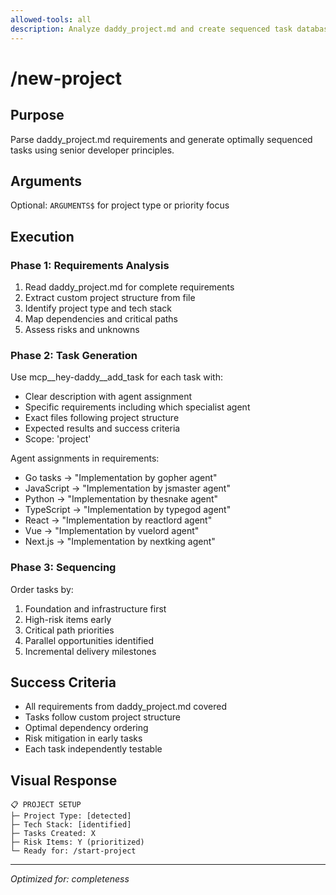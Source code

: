 ```yaml
---
allowed-tools: all
description: Analyze daddy_project.md and create sequenced task database
---
```


# /new-project

## Purpose
Parse daddy_project.md requirements and generate optimally sequenced tasks using senior developer principles.

## Arguments
Optional: `ARGUMENTS$` for project type or priority focus

## Execution

### Phase 1: Requirements Analysis
1. Read daddy_project.md for complete requirements
2. Extract custom project structure from file
3. Identify project type and tech stack
4. Map dependencies and critical paths
5. Assess risks and unknowns

### Phase 2: Task Generation
Use mcp__hey-daddy__add_task for each task with:
- Clear description with agent assignment
- Specific requirements including which specialist agent
- Exact files following project structure
- Expected results and success criteria
- Scope: 'project'

Agent assignments in requirements:
- Go tasks → "Implementation by gopher agent"
- JavaScript → "Implementation by jsmaster agent"
- Python → "Implementation by thesnake agent"
- TypeScript → "Implementation by typegod agent"
- React → "Implementation by reactlord agent"
- Vue → "Implementation by vuelord agent"
- Next.js → "Implementation by nextking agent"

### Phase 3: Sequencing
Order tasks by:
1. Foundation and infrastructure first
2. High-risk items early
3. Critical path priorities
4. Parallel opportunities identified
5. Incremental delivery milestones

## Success Criteria
- All requirements from daddy_project.md covered
- Tasks follow custom project structure
- Optimal dependency ordering
- Risk mitigation in early tasks
- Each task independently testable

## Visual Response
```
📋 PROJECT SETUP
├─ Project Type: [detected]
├─ Tech Stack: [identified]
├─ Tasks Created: X
├─ Risk Items: Y (prioritized)
└─ Ready for: /start-project
```

---
*Optimized for: completeness*